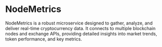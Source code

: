 # NodeMetrics
NodeMetrics is a robust microservice designed to gather, analyze, and deliver real-time cryptocurrency data. It connects to multiple blockchain nodes and exchange APIs, providing detailed insights into market trends, token performance, and key metrics.

